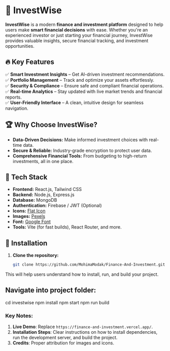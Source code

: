 # 🚀 InvestWise  

**InvestWise** is a modern **finance and investment platform** designed to help users make **smart financial decisions** with ease. Whether you're an experienced investor or just starting your financial journey, InvestWise provides valuable insights, secure financial tracking, and investment opportunities.  

## 🔥 Key Features  
✅ **Smart Investment Insights** – Get AI-driven investment recommendations.  
✅ **Portfolio Management** – Track and optimize your assets effortlessly.  
✅ **Security & Compliance** – Ensure safe and compliant financial operations.  
✅ **Real-time Analytics** – Stay updated with live market trends and financial reports.  
✅ **User-Friendly Interface** – A clean, intuitive design for seamless navigation.  

## 🏆 Why Choose InvestWise?  
- **Data-Driven Decisions:** Make informed investment choices with real-time data.  
- **Secure & Reliable:** Industry-grade encryption to protect user data.  
- **Comprehensive Financial Tools:** From budgeting to high-return investments, all in one place.  

## 📌 Tech Stack  
- **Frontend:** React.js, Tailwind CSS  
- **Backend:** Node.js, Express.js  
- **Database:** MongoDB  
- **Authentication:** Firebase / JWT (Optional)  
- **Icons:** [Flat Icon](https://www.flaticon.com)  
- **Images:** [Pexels](https://www.pexels.com/)
- **Font:** [Google Font](https://fonts.google.com/)
- **Tools:** Vite (for fast builds), React Router, and more.  

## 🚀 Installation  

1. **Clone the repository:**  
   ```bash
   git clone https://github.com/MohimaModak/Finance-And-Investment.git


This will help users understand how to install, run, and build your project.

 ## **Navigate into project folder**:
cd investwise
npm install
npm start
npm run build


   
### **Key Notes:**
1. **Live Demo**: Replace `https://finance-and-investment.vercel.app/`.
2. **Installation Steps**: Clear instructions on how to install dependencies, run the development server, and build the project.
3. **Credits**: Proper attribution for images and icons.


